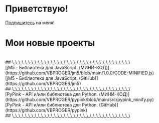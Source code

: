 # Приветствую!
[Подпишитесь](https://github.com/VBPROGER?tab=repositories) на меня!
# Мои новые проекты
<br>
## \_\_\_\_\_\_\_\_\_\_\_\_\_\_\_\_\_\_\_\_\_\_\_\_\_\_\_\_\_\_\_\_\_\_\_\_\
<br>
[jM5 - Библиотека для JavaScript. (МИНИ-КОД)](https://github.com/VBPROGER/jm5/blob/main/1.0.0/CODE-MINIFIED.js)
<br>
[jM5 - Библиотека для JavaScript. (GitHub)](https://github.com/VBPROGER/jm5)
<br>
## \_\_\_\_\_\_\_\_\_\_\_\_\_\_\_\_\_\_\_\_\_\_\_\_\_\_\_\_\_\_\_\_\_\_\_\_\
<br>
[PyPink - API и/или библиотека для Python. (МИНИ-КОД)](https://github.com/VBPROGER/pypink/blob/main/src/pypink_minify.py)
<br>
[PyPink - API и/или библиотека для Python. (GitHub)](https://github.com/VBPROGER/pypink)
<br>
## \_\_\_\_\_\_\_\_\_\_\_\_\_\_\_\_\_\_\_\_\_\_\_\_\_\_\_\_\_\_\_\_\_\_\_\_\
